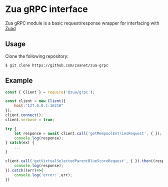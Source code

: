 Zua gRPC interface
===

Zua gRPC module is a basic request/response wrapper for interfacing with [Zuad](https://github.com/zuanet/zuad)

Usage
---
Clone the following repository:

    $ git clone https://github.com/zuanet/zua-grpc

Example
---
```js
const { Client } = require('@zua/grpc');

const client = new Client({
    host:"127.0.0.1:16210"
});
client.connect();
client.verbose = true;

try {
    let response = await client.call('getMempoolEntriesRequest', { });
    console.log(response);
} catch(ex) {
    ...
}

client.call('getVirtualSelectedParentBlueScoreRequest', { }).then((response)=>{
    console.log(response);
}).catch((err)=>{
    console.log('error:',err);
})
```